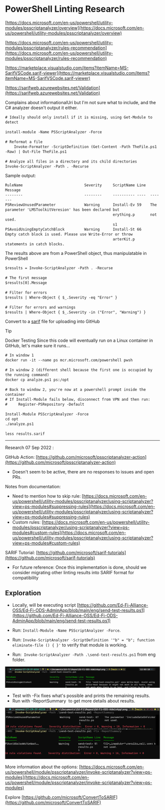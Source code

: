 # PowerShell Linting Research

[https://docs.microsoft.com/en-us/powershell/utility-modules/psscriptanalyzer/overview](https://docs.microsoft.com/en-us/powershell/utility-modules/psscriptanalyzer/overview)

[https://docs.microsoft.com/en-us/powershell/utility-modules/psscriptanalyzer/rules-recommendation](https://docs.microsoft.com/en-us/powershell/utility-modules/psscriptanalyzer/rules-recommendation)

[https://marketplace.visualstudio.com/items?itemName=MS-SarifVSCode.sarif-viewer](https://marketplace.visualstudio.com/items?itemName=MS-SarifVSCode.sarif-viewer)

[https://sarifweb.azurewebsites.net/Validation](https://sarifweb.azurewebsites.net/Validation)

Complains about informationalUri but I'm not sure what to include, and the C#
analyzer doesn't output it either.

```
# Ideally should only install if it is missing, using Get-Module to detect

install-module -Name PSScriptAnalyzer -Force

# Reformat a file
	Invoke-Formatter -ScriptDefinition (Get-Content -Path TheFile.ps1 -Raw) | Out-File TheFile.ps1

# Analyze all files in a directory and its child directories
Invoke-ScriptAnalyzer -Path . -Recurse
```

Sample output:

```
RuleName                            Severity     ScriptName Line  Message
--------                            --------     ---------- ----  -------
PSReviewUnusedParameter             Warning      Install-Ev 59    The parameter 'LMSToolkitVeresion' has been declared but
                                                 erything.p       not used.
                                                 s1
PSAvoidUsingEmptyCatchBlock         Warning      Install-St 66    Empty catch block is used. Please use Write-Error or throw
                                                 arterKit.p       statements in catch blocks.
```

The results above are from a PowerShell object, thus manipulatable in PowerShell

```
$results = Invoke-ScriptAnalyzer -Path . -Recurse

# The first message
$results[0].Message

# Filter for errors
$results | Where-Object { $_.Severity -eq "Error" }

# Filter for errors and warnings
$results | Where-Object { $_.Severity -in ("Error", "Warning") }
```

Convert to a [sarif](https://github.com/microsoft/sarif-tutorials) file for
uploading into GitHub

> [!TIP]
> Docker Testing Since this code will eventually run on a Linux container
> in GitHub, let's make sure it runs...
>
> ```
> # In window 1
> docker run -it --name ps mcr.microsoft.com/powershell pwsh
>
> # In window 2 (different shell because the first one is occupied by the running command)
> docker cp analyze.ps1 ps:/opt
>
> # Back to window 2, you're now at a powershell prompt inside the container
> # If Install-Module fails below, disconnect from VPN and then run:
> #     Register-PSRepository -Default
>
> Install-Module PSScriptAnalyzer -Force
> cd opt
> ./analyze.ps1
>
> less results.sarif
> ```

---

Research 07 Sep 2022 :

GitHub Action:
[https://github.com/microsoft/psscriptanalyzer-action](https://github.com/microsoft/psscriptanalyzer-action)

- Doesn't seem to be active, there are no responses to issues and open PRs.

Notes from documentation:

- Need to mention how to skip rule:
  [https://docs.microsoft.com/en-us/powershell/utility-modules/psscriptanalyzer/using-scriptanalyzer?view=ps-modules#suppressing-rules](https://docs.microsoft.com/en-us/powershell/utility-modules/psscriptanalyzer/using-scriptanalyzer?view=ps-modules#suppressing-rules)
- Custom rules:
  [https://docs.microsoft.com/en-us/powershell/utility-modules/psscriptanalyzer/using-scriptanalyzer?view=ps-modules#custom-rules](https://docs.microsoft.com/en-us/powershell/utility-modules/psscriptanalyzer/using-scriptanalyzer?view=ps-modules#custom-rules)

SARIF Tutorial:
[https://github.com/microsoft/sarif-tutorials](https://github.com/microsoft/sarif-tutorials)

- For future reference: Once this implementation is done, should we consider
  migrating other linting results into SARIF format for compatibility

## Exploration

- Locally, will be executing script
  [https://github.com/Ed-Fi-Alliance-OSS/Ed-Fi-ODS-AdminApp/blob/main/eng/send-test-results.ps1](https://github.com/Ed-Fi-Alliance-OSS/Ed-Fi-ODS-AdminApp/blob/main/eng/send-test-results.ps1)

- Run: `Install-Module -Name PSScriptAnalyzer -Force`.
- Run: `Invoke-ScriptAnalyzer -ScriptDefinition '"b" = "b"; function
eliminate-file () { }'` to verify that module is working.
- Run:  `Invoke-ScriptAnalyzer -Path .\send-test-results.ps1` from eng folder.

![Run Invoke](../../../static/img/continuous-integration/RunInvoke.png)

- Test with -Fix fixes what's possible and prints the remaining results.
- Run with -ReportSummary  to get more details about results.

![Parameters](../../../static/img/continuous-integration/InvokeParameters.png)

More information about the options:
[https://docs.microsoft.com/en-us/powershell/module/psscriptanalyzer/invoke-scriptanalyzer?view=ps-modules](https://docs.microsoft.com/en-us/powershell/module/psscriptanalyzer/invoke-scriptanalyzer?view=ps-modules)

Explore
[https://github.com/microsoft/ConvertToSARIF](https://github.com/microsoft/ConvertToSARIF)
